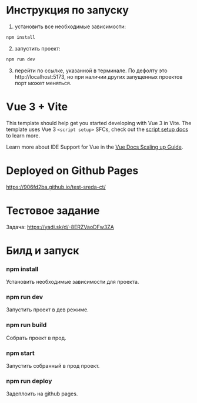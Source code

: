 # Инструкция по запуску

1) установить все необходимые зависимости:

```bash
npm install
```

2) запустить проект:

```bash
npm run dev
```

3) перейти по ссылке, указанной в терминале. По дефолту это http://localhost:5173, но при наличии других запущенных проектов порт может меняться.

# Vue 3 + Vite

This template should help get you started developing with Vue 3 in Vite. The template uses Vue 3 `<script setup>` SFCs, check out the [script setup docs](https://v3.vuejs.org/api/sfc-script-setup.html#sfc-script-setup) to learn more.

Learn more about IDE Support for Vue in the [Vue Docs Scaling up Guide](https://vuejs.org/guide/scaling-up/tooling.html#ide-support).

# Deployed on Github Pages
https://906fd2ba.github.io/test-sreda-ct/

# Тестовое задание
Задача: https://yadi.sk/d/-8ERZVaoDFw3ZA

# Билд и запуск

### npm install
Установить необходимые зависимости для проекта.

### npm run dev
Запустить проект в дев режиме.

### npm run build
Собрать проект в прод.

### npm start
Запустить собранный в прод проект.

### npm run deploy
Задеплоить на github pages.
